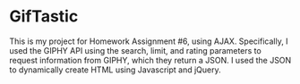 # GifTastic

This is my project for Homework Assignment #6, using AJAX.  Specifically, I used the GIPHY API using the search, limit, and rating parameters to request information from GIPHY, which they return a JSON.  I used the JSON to dynamically create HTML using Javascript and jQuery.  